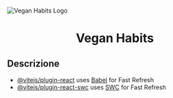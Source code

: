   ![Vegan Habits Logo]("https://github.com/Pgalli992/s21_react/blob/main/src/assets/icons/logo.png")
<h1 align="center">
  Vegan Habits
</h1>

## Descrizione

- [@vitejs/plugin-react](https://github.com/vitejs/vite-plugin-react/blob/main/packages/plugin-react/README.md) uses [Babel](https://babeljs.io/) for Fast Refresh
- [@vitejs/plugin-react-swc](https://github.com/vitejs/vite-plugin-react-swc) uses [SWC](https://swc.rs/) for Fast Refresh
